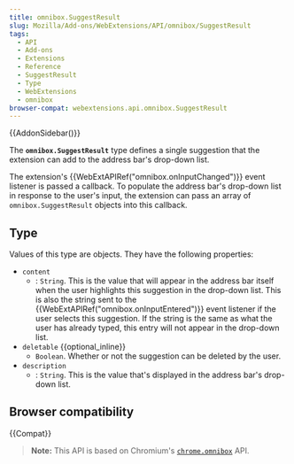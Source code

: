 ```yaml
---
title: omnibox.SuggestResult
slug: Mozilla/Add-ons/WebExtensions/API/omnibox/SuggestResult
tags:
  - API
  - Add-ons
  - Extensions
  - Reference
  - SuggestResult
  - Type
  - WebExtensions
  - omnibox
browser-compat: webextensions.api.omnibox.SuggestResult
---
```


{{AddonSidebar()}}

The **`omnibox.SuggestResult`** type defines a single suggestion that the extension can add to the address bar's drop-down list.

The extension's {{WebExtAPIRef("omnibox.onInputChanged")}} event listener is passed a callback. To populate the address bar's drop-down list in response to the user's input, the extension can pass an array of `omnibox.SuggestResult` objects into this callback.

## Type

Values of this type are objects. They have the following properties:

- `content`
  - : `String`. This is the value that will appear in the address bar itself when the user highlights this suggestion in the drop-down list. This is also the string sent to the {{WebExtAPIRef("omnibox.onInputEntered")}} event listener if the user selects this suggestion. If the string is the same as what the user has already typed, this entry will not appear in the drop-down list.
- `deletable` {{optional_inline}}
  - `Boolean`. Whether or not the suggestion can be deleted by the user.
- `description`
  - : `String`. This is the value that's displayed in the address bar's drop-down list.

## Browser compatibility

{{Compat}}

> **Note:** This API is based on Chromium's [`chrome.omnibox`](https://developer.chrome.com/docs/extensions/reference/omnibox/) API.
